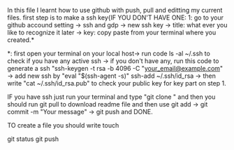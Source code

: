 In this file I learnt how to use github with push, pull and editting my current files.
first step is to make a ssh key{IF YOU DON'T HAVE ONE:
1: go to your github accound setting -> ssh and gdp -> new ssh key -> title: what ever you like to recognize it later -> key: copy paste from your terminal where you created.*

*: first open your terminal on your local host-> run code ls -al ~/.ssh to check if you have any active ssh -> if you don't have any, run this code to generate a ssh "ssh-keygen -t rsa -b 4096 -C "your_email@example.com" -> add new ssh by "eval "$(ssh-agent -s)" ssh-add ~/.ssh/id_rsa -> then write "cat ~/.ssh/id_rsa.pub" to check your public key for key part on step 1.

IF you have ssh just run your terminal and type "git clone <and your github repository ssh lin>" and then you should run git pull to download readme file and then use git add <name of your file wanna push> -> git commit -m "Your message" -> git push and DONE.

TO create a file you should write touch <name of your file>

git status
git push
